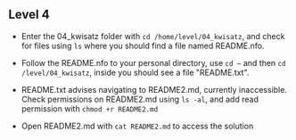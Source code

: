  ## Level 4
 - Enter the 04_kwisatz folder with `cd /home/level/04_kwisatz`, and check for files using `ls` where you should find a file named README.nfo.
 
 - Follow the README.nfo to your personal directory, use `cd ~`  and then `cd /level/04_kwisatz`, inside you should see a file "README.txt".
 
 - README.txt advises navigating to README2.md, currently inaccessible. Check permissions on README2.md using `ls -al`, and add read permission with `chmod +r README2.md` 
 -  Open README2.md with `cat README2.md` to access the solution

